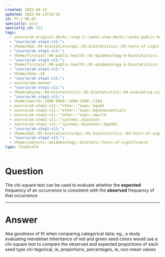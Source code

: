```yaml
---
created: 2025-04-13
updated: 2025-04-13T10:53
id: FY:j-MG.O2
specialty: misc
specialty_id: 213
tags:
  - source/ak-original-decks::step-1::zanki-step-decks::zanki-public-health-sciences::epidemiology-&-biostats
  - "source/ak-step1-v11:": 
  - theme/b&b::04-biostatists/epi::01-biostatistics::03-tests-of-significance
  - "source/ak-step1-v11:": 
  - theme/firstaid::06-public-health::01-epidemiology-&-biostatistics::16-common-statistical-tests
  - "source/ak-step1-v11:": 
  - theme/firstaid::06-public-health::01-epidemiology-&-biostatistics::16-common-statistical-tests::chi-square
  - "source/ak-step1-v11:": 
  - theme/nbme::26
  - "source/ak-step1-v11:": 
  - source/ome-banner
  - "source/ak-step1-v11:": 
  - theme/physeo::04-biostatistics::01-biostatistics::04-evaluating-significance
  - "source/ak-step1-v11:": 
  - theme/uworld::1000-9999::1000-1999::1184
  - source/ak-step1-v11::^other::^expn::bgadd
  - source/ak-step1-v11::^other::^expn::bgnonessentials
  - source/ak-step1-v11::^other::^expn::uworld
  - source/ak-step1-v11::^systems::biostats
  - source/ak-step1-v11::^systems::biostats::bgadds
  - "source/ak-step2-v11:": 
  - theme/b&b::05-biostatistics/epi::01-biostatistics::03-tests-of-significance
  - "source/ak-step2-v11:": 
  - theme/subjects::epidemiology::biostats::tests-of-significance
type: flashcard
---
```


# Question
The chi-square test can be used to evaluate whether the **expected** frequency of an occurrence is consistent with the **observed** frequency of that occurrence

---

# Answer
Aka goodness of fit when comparing categorical data; eg., a study evaluating mendelian inheritance of red and green seed colors would use a chi-square test to compare the observed and expected proportions of each seed type  chi-tegorical, ie, proportions, percentages, ie, non-mean values